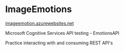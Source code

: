 # ImageEmotions
[imageemotion.azurewebsites.net](imageemotion.azurewebsites.net)

Microsoft Cognitive Services API testing -  EmotionsAPI

Practice interacting with and consuming REST API's
